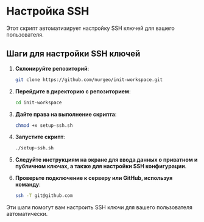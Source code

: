 # Настройка SSH

Этот скрипт автоматизирует настройку SSH ключей для вашего пользователя.

## Шаги для настройки SSH ключей

1. **Склонируйте репозиторий**:

    ```sh
    git clone https://github.com/nurgeo/init-workspace.git
    ```

2. **Перейдите в директорию с репозиторием**:

    ```sh
    cd init-workspace
    ```

3. **Дайте права на выполнение скрипта**:

    ```sh
    chmod +x setup-ssh.sh
    ```

4. **Запустите скрипт**:

    ```sh
    ./setup-ssh.sh
    ```

5. **Следуйте инструкциям на экране для ввода данных о приватном и публичном ключах, а также для настройки SSH конфигурации**.

6. **Проверьте подключение к серверу или GitHub, используя команду**:

    ```sh
    ssh -T git@github.com
    ```

Эти шаги помогут вам настроить SSH ключи для вашего пользователя автоматически.
